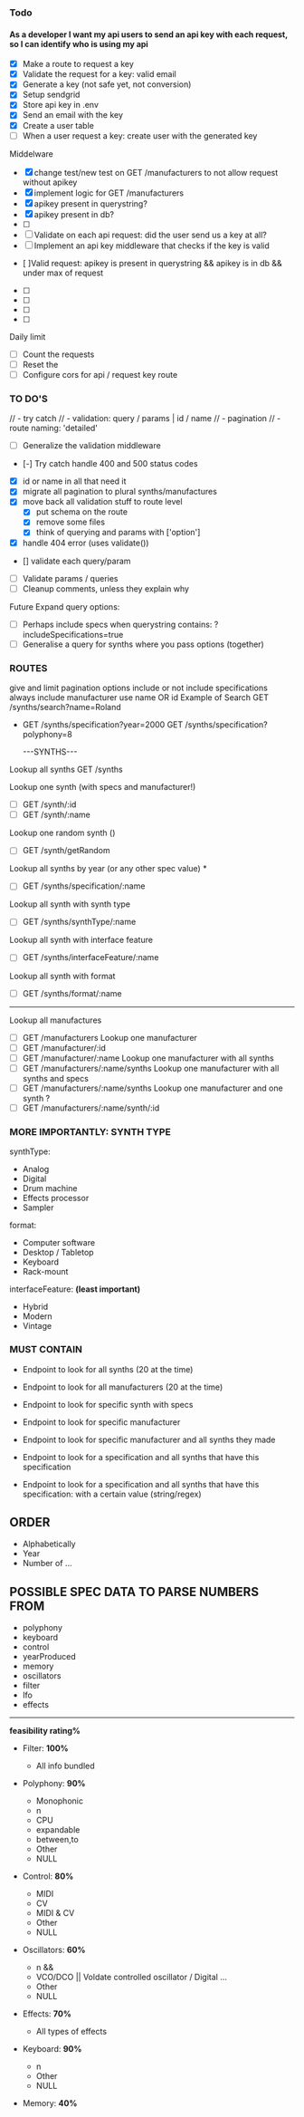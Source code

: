 ### Todo

#### As a developer I want my api users to send an api key with each request, so I can identify who is using my api

- [x] Make a route to request a key
- [x] Validate the request for a key: valid email
- [x] Generate a key (not safe yet, not conversion)
- [x] Setup sendgrid
- [x] Store api key in .env
- [x] Send an email with the key
- [x] Create a user table
- [ ] When a user request a key: create user with the generated key

Middelware

- [x] change test/new test on GET /manufacturers to not allow request without apikey
- [x] implement logic for GET /manufacturers
- [x] apikey present in querystring?
- [x] apikey present in db?
- [ ]
- [ ] Validate on each api request: did the user send us a key at all?
- [ ] Implement an api key middleware that checks if the key is valid
- [ ]Valid request: apikey is present in querystring && apikey is in db && under max of request
- [ ]
- [ ]
- [ ]
- [ ]

Daily limit

- [ ] Count the requests
- [ ] Reset the
- [ ] Configure cors for api / request key route

### TO DO'S

// - try catch
// - validation: query / params | id / name
// - pagination
// - route naming: 'detailed'

- [ ] Generalize the validation middleware

- [-] Try catch handle 400 and 500 status codes
- [x] id or name in all that need it
- [x] migrate all pagination to plural synths/manufactures
- [x] move back all validation stuff to route level
  - [x] put schema on the route
  - [x] remove some files
  - [x] think of querying and params with ['option']
- [x] handle 404 error (uses validate())
- [] validate each query/param

- [ ] Validate params / queries
- [ ] Cleanup comments, unless they explain why

Future Expand query options:

- [ ] Perhaps include specs when querystring contains: ?includeSpecifications=true
- [ ] Generalise a query for synths where you pass options (together)

### ROUTES

give and limit pagination options
include or not include specifications
always include manufacturer
use name OR id
Example of Search
GET /synths/search?name=Roland

- GET /synths/specification?year=2000
  GET /synths/specification?polyphony=8

  ---SYNTHS---

Lookup all synths
GET /synths

Lookup one synth (with specs and manufacturer!)

- [ ] GET /synth/:id
- [ ] GET /synth/:name

Lookup one random synth ()

- [ ] GET /synth/getRandom

Lookup all synths by year (or any other spec value) \*

- [ ] GET /synths/specification/:name

Lookup all synth with synth type

- [ ] GET /synths/synthType/:name

Lookup all synth with interface feature

- [ ] GET /synths/interfaceFeature/:name

Lookup all synth with format

- [ ] GET /synths/format/:name

---

Lookup all manufactures

- [ ] GET /manufacturers
      Lookup one manufacturer
- [ ] GET /manufacturer/:id
- [ ] GET /manufacturer/:name
      Lookup one manufacturer with all synths
- [ ] GET /manufacturers/:name/synths
      Lookup one manufacturer with all synths and specs
- [ ] GET /manufacturers/:name/synths
      Lookup one manufacturer and one synth ?
- [ ] GET /manufacturers/:name/synth/:id

### MORE IMPORTANTLY: SYNTH TYPE

synthType:

- Analog
- Digital
- Drum machine
- Effects processor
- Sampler

format:

- Computer software
- Desktop / Tabletop
- Keyboard
- Rack-mount

interfaceFeature: **(least important)**

- Hybrid
- Modern
- Vintage

### MUST CONTAIN

- Endpoint to look for all synths (20 at the time)
- Endpoint to look for all manufacturers (20 at the time)

- Endpoint to look for specific synth with specs
- Endpoint to look for specific manufacturer

- Endpoint to look for specific manufacturer and all synths they made

- Endpoint to look for a specification and all synths that have this specification
- Endpoint to look for a specification and all synths that have this specification: with a certain value (string/regex)

## ORDER

- Alphabetically
- Year
- Number of ...

## POSSIBLE SPEC DATA TO PARSE NUMBERS FROM

- polyphony
- keyboard
- control
- yearProduced
- memory
- oscillators
- filter
- lfo
- effects

---

**feasibility rating%**

- Filter: **100%**

  - All info bundled

- Polyphony: **90%**

  - Monophonic
  - n
  - CPU
  - expandable
  - between,to
  - Other
  - NULL

- Control: **80%**

  - MIDI
  - CV
  - MIDI & CV
  - Other
  - NULL

- Oscillators: **60%**

  - n
    &&
  - VCO/DCO || Voldate controlled oscillator / Digital ...
  - Other
  - NULL

- Effects: **70%**

  - All types of effects

- Keyboard: **90%**

  - n
  - Other
  - NULL

- Memory: **40%**
